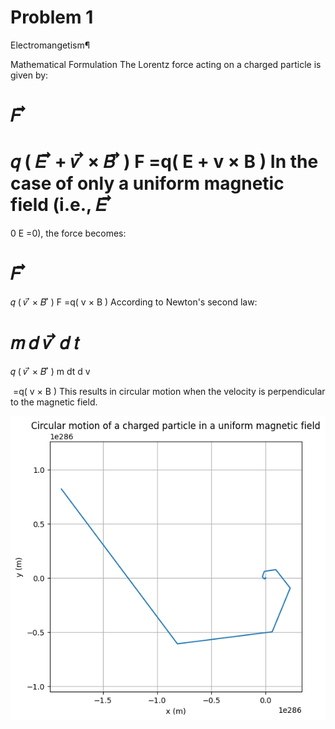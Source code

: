 # Problem 1

Electromangetism¶

 Mathematical Formulation
The Lorentz force acting on a charged particle is given by:

𝐹
⃗
=
𝑞
(
𝐸
⃗
+
𝑣
⃗
×
𝐵
⃗
)
F
 =q( 
E
 + 
v
 × 
B
 )
In the case of only a uniform magnetic field (i.e., 
𝐸
⃗
=
0
E
 =0), the force becomes:

𝐹
⃗
=
𝑞
(
𝑣
⃗
×
𝐵
⃗
)
F
 =q( 
v
 × 
B
 )
According to Newton's second law:

𝑚
𝑑
𝑣
⃗
𝑑
𝑡
=
𝑞
(
𝑣
⃗
×
𝐵
⃗
)
m 
dt
d 
v
 
​
 =q( 
v
 × 
B
 )
This results in circular motion when the velocity is perpendicular to the magnetic field.

![alt text](image.png)